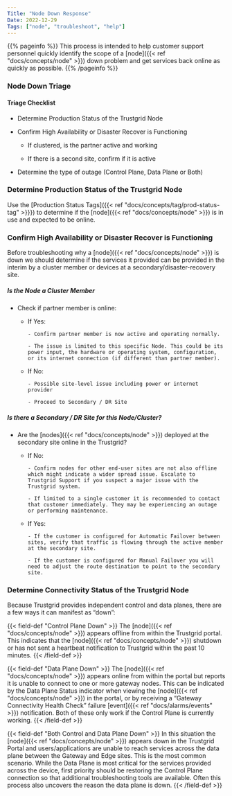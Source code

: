 ```yaml
---
Title: "Node Down Response"
Date: 2022-12-29
Tags: ["node", "troubleshoot", "help"]
---
```


{{% pageinfo %}}
This process is intended to help customer support personnel quickly identify the scope of a [node]({{< ref "docs/concepts/node" >}}) down problem and get services back online as quickly as possible. 
{{% /pageinfo %}}

### Node Down Triage

#### Triage Checklist
- Determine Production Status of the Trustgrid Node

- Confirm High Availability or Disaster Recover is Functioning

    - If clustered, is the partner active and working

    - If there is a second site, confirm if it is active

- Determine the type of outage (Control Plane, Data Plane or Both)

### Determine Production Status of the Trustgrid Node
Use the [Production Status Tags]({{< ref "docs/concepts/tag/prod-status-tag" >}}}) to determine if the [node]({{< ref "docs/concepts/node" >}}) is in use and expected to be online.

### Confirm High Availability or Disaster Recover is Functioning
Before troubleshooting why a [node]({{< ref "docs/concepts/node" >}}) is down we should determine if the services it provided can be provided in the interim by a cluster member or devices at a secondary/disaster-recovery site.

##### Is the Node a Cluster Member
- Check if partner member is online:

  - If Yes:

        - Confirm partner member is now active and operating normally. 

        - The issue is limited to this specific Node. This could be its power input, the hardware or operating system, configuration, or its internet connection (if different than partner member).

  - If No:

        - Possible site-level issue including power or internet provider

        - Proceed to Secondary / DR Site 

##### Is there a Secondary / DR Site for this Node/Cluster?
- Are the [nodes]({{< ref "docs/concepts/node" >}}) deployed at the secondary site online in the Trustgrid?

  - If No:

        - Confirm nodes for other end-user sites are not also offline which might indicate a wider spread issue. Escalate to Trustgrid Support if you suspect a major issue with the Trustgrid system.

        - If limited to a single customer it is recommended to contact that customer immediately. They may be experiencing an outage or performing maintenance.

  - If Yes:

        - If the customer is configured for Automatic Failover between sites, verify that traffic is flowing through the active member at the secondary site.

        - If the customer is configured for Manual Failover you will need to adjust the route destination to point to the secondary site.

### Determine Connectivity Status of the Trustgrid Node
Because Trustgrid provides independent control and data planes, there are a few ways it can manifest as “down”:

{{< field-def "Control Plane Down" >}}
The [node]({{< ref "docs/concepts/node" >}}) appears offline from within the Trustgrid portal. This indicates that the [node]({{< ref "docs/concepts/node" >}}) shutdown or has not sent a heartbeat notification to Trustgrid within the past 10 minutes. 
{{< /field-def >}} 

{{< field-def "Data Plane Down" >}}
The [node]({{< ref "docs/concepts/node" >}}) appears online from within the portal but reports it is unable to connect to one or more gateway nodes. This can be indicated by the Data Plane Status indicator when viewing the [node]({{< ref "docs/concepts/node" >}}) in the portal, or by receiving a “Gateway Connectivity Health Check” failure [event]({{< ref "docs/alarms/events" >}}) notification. Both of these only work if the Control Plane is currently working. 
{{< /field-def >}} 

{{< field-def "Both Control and Data Plane Down" >}} 
In this situation the [node]({{< ref "docs/concepts/node" >}}) appears down in the Trustgrid Portal and users/applications are unable to reach services across the data plane between the Gateway and Edge sites. This is the most common scenario. While the Data Plane is most critical for the services provided across the device, first priority should be restoring the Control Plane connection so that additional troubleshooting tools are available. Often this process also uncovers the reason the data plane is down.
{{< /field-def >}}
